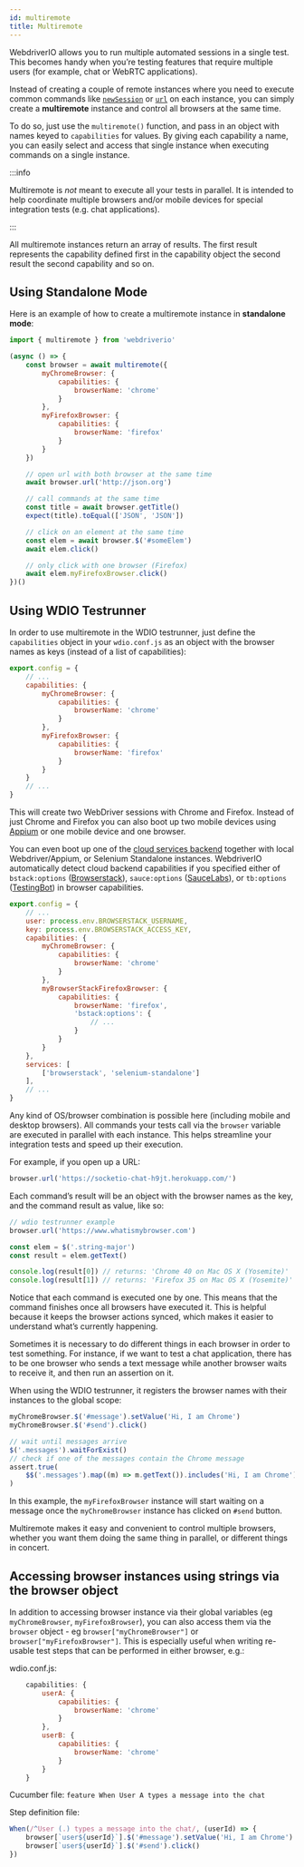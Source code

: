 ```yaml
---
id: multiremote
title: Multiremote
---
```


WebdriverIO allows you to run multiple automated sessions in a single test. This becomes handy when you’re testing features that require multiple users (for example, chat or WebRTC applications).

Instead of creating a couple of remote instances where you need to execute common commands like [`newSession`](/docs/api/webdriver#newsession) or [`url`](/docs/api/browser/url) on each instance, you can simply create a **multiremote** instance and control all browsers at the same time.

To do so, just use the `multiremote()` function, and pass in an object with names keyed to `capabilities` for values. By giving each capability a name, you can easily select and access that single instance when executing commands on a single instance.

:::info

Multiremote is _not_ meant to execute all your tests in parallel.
It is intended to help coordinate multiple browsers and/or mobile devices for special integration tests (e.g. chat applications).

:::

All multiremote instances return an array of results. The first result represents the capability defined first in the capability object the second result the second capability and so on.

## Using Standalone Mode

Here is an example of how to create a multiremote instance in __standalone mode__:

```js
import { multiremote } from 'webdriverio'

(async () => {
    const browser = await multiremote({
        myChromeBrowser: {
            capabilities: {
                browserName: 'chrome'
            }
        },
        myFirefoxBrowser: {
            capabilities: {
                browserName: 'firefox'
            }
        }
    })

    // open url with both browser at the same time
    await browser.url('http://json.org')

    // call commands at the same time
    const title = await browser.getTitle()
    expect(title).toEqual(['JSON', 'JSON'])

    // click on an element at the same time
    const elem = await browser.$('#someElem')
    await elem.click()

    // only click with one browser (Firefox)
    await elem.myFirefoxBrowser.click()
})()
```

## Using WDIO Testrunner

In order to use multiremote in the WDIO testrunner, just define the `capabilities` object in your `wdio.conf.js` as an object with the browser names as keys (instead of a list of capabilities):

```js
export.config = {
    // ...
    capabilities: {
        myChromeBrowser: {
            capabilities: {
                browserName: 'chrome'
            }
        },
        myFirefoxBrowser: {
            capabilities: {
                browserName: 'firefox'
            }
        }
    }
    // ...
}
```

This will create two WebDriver sessions with Chrome and Firefox. Instead of just Chrome and Firefox you can also boot up two mobile devices using [Appium](http://appium.io) or one mobile device and one browser.

You can even boot up one of the [cloud services backend](https://webdriver.io/docs/cloudservices.html) together with local Webdriver/Appium, or Selenium Standalone instances. WebdriverIO automatically detect cloud backend capabilities if you specified either of `bstack:options` ([Browserstack](https://webdriver.io/docs/browserstack-service.html)), `sauce:options` ([SauceLabs](https://webdriver.io/docs/sauce-service.html)), or `tb:options` ([TestingBot](https://webdriver.io/docs/testingbot-service.html)) in browser capabilities.

```js
export.config = {
    // ...
    user: process.env.BROWSERSTACK_USERNAME,
    key: process.env.BROWSERSTACK_ACCESS_KEY,
    capabilities: {
        myChromeBrowser: {
            capabilities: {
                browserName: 'chrome'
            }
        },
        myBrowserStackFirefoxBrowser: {
            capabilities: {
                browserName: 'firefox',
                'bstack:options': {
                    // ...
                }
            }
        }
    },
    services: [
        ['browserstack', 'selenium-standalone']
    ],
    // ...
}
```

Any kind of OS/browser combination is possible here (including mobile and desktop browsers). All commands your tests call via the `browser` variable are executed in parallel with each instance. This helps streamline your integration tests and speed up their execution.

For example, if you open up a URL:

```js
browser.url('https://socketio-chat-h9jt.herokuapp.com/')
```

Each command’s result will be an object with the browser names as the key, and the command result as value, like so:

```js
// wdio testrunner example
browser.url('https://www.whatismybrowser.com')

const elem = $('.string-major')
const result = elem.getText()

console.log(result[0]) // returns: 'Chrome 40 on Mac OS X (Yosemite)'
console.log(result[1]) // returns: 'Firefox 35 on Mac OS X (Yosemite)'
```

Notice that each command is executed one by one. This means that the command finishes once all browsers have executed it. This is helpful because it keeps the browser actions synced, which makes it easier to understand what’s currently happening.

Sometimes it is necessary to do different things in each browser in order to test something. For instance, if we want to test a chat application, there has to be one browser who sends a text message while another browser waits to receive it, and then run an assertion on it.

When using the WDIO testrunner, it registers the browser names with their instances to the global scope:

```js
myChromeBrowser.$('#message').setValue('Hi, I am Chrome')
myChromeBrowser.$('#send').click()

// wait until messages arrive
$('.messages').waitForExist()
// check if one of the messages contain the Chrome message
assert.true(
    $$('.messages').map((m) => m.getText()).includes('Hi, I am Chrome')
)
```

In this example, the `myFirefoxBrowser` instance will start waiting on a message once the `myChromeBrowser` instance has clicked on `#send` button.

Multiremote makes it easy and convenient to control multiple browsers, whether you want them doing the same thing in parallel, or different things in concert.

## Accessing browser instances using strings via the browser object
In addition to accessing browser instance via their global variables (eg `myChromeBrowser`, `myFirefoxBrowser`), you can also access them via the `browser` object - eg `browser["myChromeBrowser"]` or `browser["myFirefoxBrowser"]`.
This is especially useful when writing re-usable test steps that can be performed in either browser, e.g.:

wdio.conf.js:
```js
    capabilities: {
        userA: {
            capabilities: {
                browserName: 'chrome'
            }
        },
        userB: {
            capabilities: {
                browserName: 'chrome'
            }
        }
    }
```

Cucumber file:
    ```feature
    When User A types a message into the chat
    ```

Step definition file:
```js
When(/^User (.) types a message into the chat/, (userId) => {
    browser[`user${userId}`].$('#message').setValue('Hi, I am Chrome')
    browser[`user${userId}`].$('#send').click()
})
```
